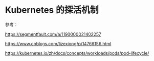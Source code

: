 # Kubernetes 的探活机制



参考：

https://segmentfault.com/a/1190000021402257

https://www.cnblogs.com/lizexiong/p/14766156.html

https://kubernetes.io/zh/docs/concepts/workloads/pods/pod-lifecycle/